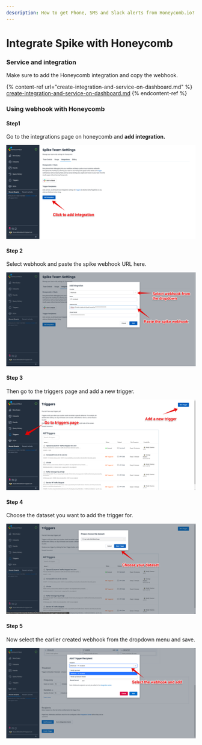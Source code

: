 ```yaml
---
description: How to get Phone, SMS and Slack alerts from Honeycomb.io?
---
```


# Integrate Spike with Honeycomb

### Service and integration

Make sure to add the Honeycomb integration and copy the webhook.

{% content-ref url="create-integration-and-service-on-dashboard.md" %}
[create-integration-and-service-on-dashboard.md](create-integration-and-service-on-dashboard.md)
{% endcontent-ref %}



### Using webhook with Honeycomb

#### Step1

Go to the integrations page on honeycomb and **add integration.** 

![Add integration](<../.gitbook/assets/Group 1 (7).png>)



#### Step 2

Select webhook and paste the spike webhook URL here.

![](<../.gitbook/assets/Group 2 (8).png>)



#### Step 3

Then go to the triggers page and add a new trigger.

![](<../.gitbook/assets/Group 3 (6).png>)



#### Step 4

Choose the dataset you want to add the trigger for.

![](<../.gitbook/assets/Group 4 (2).png>)



#### Step 5

Now select the earlier created webhook from the dropdown menu and save.

![](<../.gitbook/assets/Group 5.png>)

